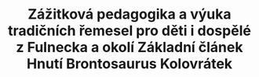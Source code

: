 ---
id: 8ed8ddd3-69f8-417f-a9aa-bcc6a27fbfd6
title: "Zážitková pedagogika a výuka tradičních řemesel pro děti i dospělé z Fulnecka a okolí Základní článek Hnutí Brontosaurus Kolovrátek"
price: 50000
year: 2012
description: "Projekt reaguje na lokální nedostatek kvalitních praktických a kreativních aktivit pro děti ve školách a zejména mimo školu. Proto chce pro děti z Fulneku a okolí pořádat kvalitní dětský tábor a ve spolupráci s okolními školami také uspořádat zajímavé vzdělávací programy (jako například výuku tradičních řemesel) přímo ve školách."
kouskovani: false
locationName: undefined
position:
  lng: 17.907023908065
  lat: 49.716466264959884
---